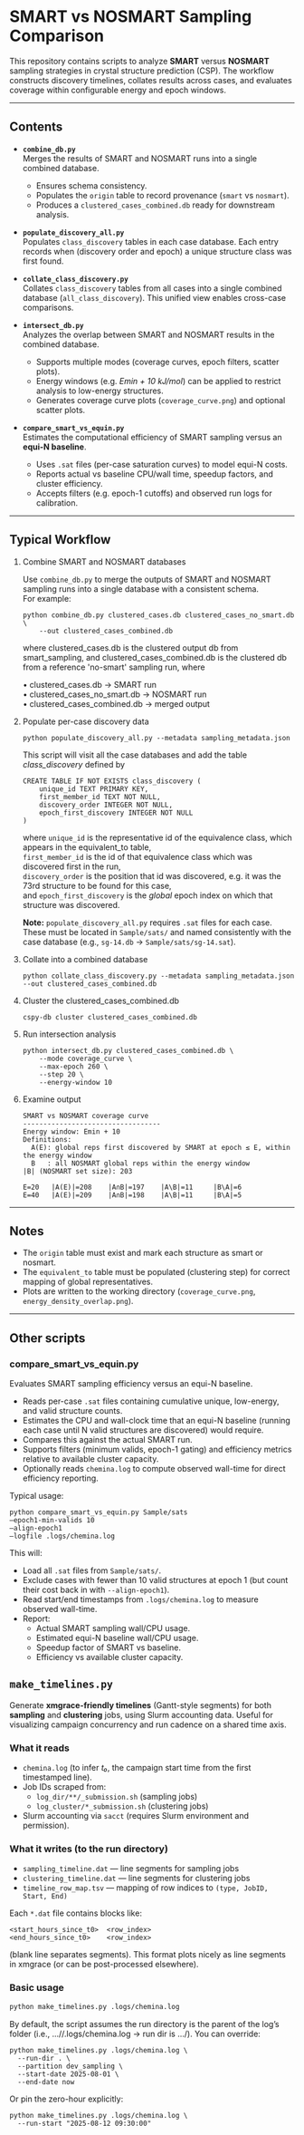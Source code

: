 # SMART vs NOSMART Sampling Comparison

This repository contains scripts to analyze **SMART** versus **NOSMART** sampling strategies in crystal structure prediction (CSP). The workflow constructs discovery timelines, collates results across cases, and evaluates coverage within configurable energy and epoch windows.  

---

## Contents

- **`combine_db.py`**  
  Merges the results of SMART and NOSMART runs into a single combined database.  
  - Ensures schema consistency.  
  - Populates the `origin` table to record provenance (`smart` vs `nosmart`).  
  - Produces a `clustered_cases_combined.db` ready for downstream analysis.  

- **`populate_discovery_all.py`**  
  Populates `class_discovery` tables in each case database. Each entry records when (discovery order and epoch) a unique structure class was first found.  

- **`collate_class_discovery.py`**  
  Collates `class_discovery` tables from all cases into a single combined database (`all_class_discovery`). This unified view enables cross-case comparisons.  

- **`intersect_db.py`**  
  Analyzes the overlap between SMART and NOSMART results in the combined database.  
  - Supports multiple modes (coverage curves, epoch filters, scatter plots).  
  - Energy windows (e.g. *Emin + 10 kJ/mol*) can be applied to restrict analysis to low-energy structures.  
  - Generates coverage curve plots (`coverage_curve.png`) and optional scatter plots.  

- **`compare_smart_vs_equin.py`**  
  Estimates the computational efficiency of SMART sampling versus an **equi-N baseline**.  
  - Uses `.sat` files (per-case saturation curves) to model equi-N costs.  
  - Reports actual vs baseline CPU/wall time, speedup factors, and cluster efficiency.  
  - Accepts filters (e.g. epoch-1 cutoffs) and observed run logs for calibration.  

---

## Typical Workflow

1. Combine SMART and NOSMART databases  

   Use `combine_db.py` to merge the outputs of SMART and NOSMART sampling runs into a single database with a consistent schema.  
   For example:  

    ```
    python combine_db.py clustered_cases.db clustered_cases_no_smart.db \
        --out clustered_cases_combined.db
    ```

    where clustered_cases.db is the clustered output db from smart_sampling, and clustered_cases_combined.db is the 
    clustered db from a reference 'no-smart' sampling run, where

    • clustered_cases.db → SMART run  
    • clustered_cases_no_smart.db → NOSMART run  
    • clustered_cases_combined.db → merged output  

2. Populate per-case discovery data  

    ```
    python populate_discovery_all.py --metadata sampling_metadata.json
    ```

    This script will visit all the case databases and add the table *class_discovery* defined by

    ```
    CREATE TABLE IF NOT EXISTS class_discovery (
        unique_id TEXT PRIMARY KEY,
        first_member_id TEXT NOT NULL,
        discovery_order INTEGER NOT NULL,
        epoch_first_discovery INTEGER NOT NULL
    )
    ```

    where `unique_id` is the representative id of the equivalence class, which appears in the equivalent_to table,  
    `first_member_id` is the id of that equivalence class which was discovered first in the run,  
    `discovery_order` is the position that id was discovered, e.g. it was the 73rd structure to be found for this case,  
    and `epoch_first_discovery` is the *global* epoch index on which that structure was discovered.  

    **Note:** `populate_discovery_all.py` requires `.sat` files for each case.  
    These must be located in `Sample/sats/` and named consistently with the case database (e.g., `sg-14.db` → `Sample/sats/sg-14.sat`).  

3. Collate into a combined database  

    ```
    python collate_class_discovery.py --metadata sampling_metadata.json --out clustered_cases_combined.db
    ```

4. Cluster the clustered_cases_combined.db  

    ```
    cspy-db cluster clustered_cases_combined.db
    ```

5. Run intersection analysis  

    ```
    python intersect_db.py clustered_cases_combined.db \
        --mode coverage_curve \
        --max-epoch 260 \
        --step 20 \
        --energy-window 10
    ```

6. Examine output  

    ```
    SMART vs NOSMART coverage curve
    ----------------------------------
    Energy window: Emin + 10
    Definitions:
      A(E): global reps first discovered by SMART at epoch ≤ E, within the energy window
      B   : all NOSMART global reps within the energy window
    |B| (NOSMART set size): 203

    E=20   |A(E)|=208    |A∩B|=197    |A\B|=11     |B\A|=6
    E=40   |A(E)|=209    |A∩B|=198    |A\B|=11     |B\A|=5
    ```

---

## Notes

- The `origin` table must exist and mark each structure as smart or nosmart.  
- The `equivalent_to` table must be populated (clustering step) for correct mapping of global representatives.  
- Plots are written to the working directory (`coverage_curve.png`, `energy_density_overlap.png`).  

---

## Other scripts

### compare_smart_vs_equin.py

Evaluates SMART sampling efficiency versus an equi-N baseline.  

- Reads per-case `.sat` files containing cumulative unique, low-energy, and valid structure counts.  
- Estimates the CPU and wall-clock time that an equi-N baseline (running each case until N valid structures are discovered) would require.  
- Compares this against the actual SMART run.  
- Supports filters (minimum valids, epoch-1 gating) and efficiency metrics relative to available cluster capacity.  
- Optionally reads `chemina.log` to compute observed wall-time for direct efficiency reporting.  

Typical usage:  

```
python compare_smart_vs_equin.py Sample/sats 
–epoch1-min-valids 10 
–align-epoch1 
–logfile .logs/chemina.log
```

This will:  
- Load all `.sat` files from `Sample/sats/`.  
- Exclude cases with fewer than 10 valid structures at epoch 1 (but count their cost back in with `--align-epoch1`).  
- Read start/end timestamps from `.logs/chemina.log` to measure observed wall-time.  
- Report:  
  - Actual SMART sampling wall/CPU usage.  
  - Estimated equi-N baseline wall/CPU usage.  
  - Speedup factor of SMART vs baseline.  
  - Efficiency vs available cluster capacity.  

## `make_timelines.py`

Generate **xmgrace-friendly timelines** (Gantt-style segments) for both **sampling** and **clustering** jobs, using Slurm accounting data. Useful for visualizing campaign concurrency and run cadence on a shared time axis.

### What it reads

- `chemina.log` (to infer *t₀*, the campaign start time from the first timestamped line).
- Job IDs scraped from:
  - `log_dir/**/_submission.sh` (sampling jobs)
  - `log_cluster/*_submission.sh` (clustering jobs)
- Slurm accounting via `sacct` (requires Slurm environment and permission).

### What it writes (to the run directory)

- `sampling_timeline.dat` — line segments for sampling jobs  
- `clustering_timeline.dat` — line segments for clustering jobs  
- `timeline_row_map.tsv` — mapping of row indices to `(type, JobID, Start, End)`

Each `*.dat` file contains blocks like:

```
<start_hours_since_t0>  <row_index>
<end_hours_since_t0>    <row_index>
```
(blank line separates segments). This format plots nicely as line segments in xmgrace (or can be post-processed elsewhere).

### Basic usage

```bash
python make_timelines.py .logs/chemina.log
```

By default, the script assumes the run directory is the parent of the log’s folder (i.e., .../<run>/.logs/chemina.log → run dir is .../<run>). You can override:

```
python make_timelines.py .logs/chemina.log \
  --run-dir . \
  --partition dev_sampling \
  --start-date 2025-08-01 \
  --end-date now
  ```

Or pin the zero-hour explicitly:

```
python make_timelines.py .logs/chemina.log \
  --run-start "2025-08-12 09:30:00"
  ```

  